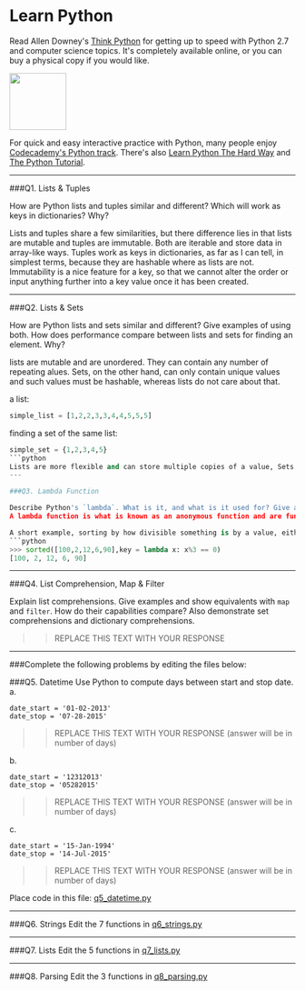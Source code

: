 # Learn Python

Read Allen Downey's [Think Python](http://www.greenteapress.com/thinkpython/) for getting up to speed with Python 2.7 and computer science topics. It's completely available online, or you can buy a physical copy if you would like.

<a href="http://www.greenteapress.com/thinkpython/"><img src="img/think_python.png" style="width: 100px;" target="_blank"></a>

For quick and easy interactive practice with Python, many people enjoy [Codecademy's Python track](http://www.codecademy.com/en/tracks/python). There's also [Learn Python The Hard Way](http://learnpythonthehardway.org/book/) and [The Python Tutorial](https://docs.python.org/2/tutorial/).

---

###Q1. Lists &amp; Tuples

How are Python lists and tuples similar and different? Which will work as keys in dictionaries? Why?

Lists and tuples share a few similarities, but there difference lies in that lists are mutable and tuples are immutable. Both are iterable and store data in array-like ways. Tuples work as keys in dictionaries, as far as I can tell, in simplest terms, because they are hashable where as lists are not. Immutability is a nice feature for a key, so that we cannot alter the order or input anything further into a key value once it has been created.

---

###Q2. Lists &amp; Sets

How are Python lists and sets similar and different? Give examples of using both. How does performance compare between lists and sets for finding an element. Why?

lists are mutable and are unordered. They can contain any number of repeating alues. Sets, on the other hand, can only contain unique values and such values must be hashable, whereas lists do not care about that. 

a list:
```python
simple_list = [1,2,2,3,3,4,4,5,5,5]
```
finding a set of the same list:
```python
simple_set = {1,2,3,4,5}
```python
Lists are more flexible and can store multiple copies of a value, Sets on the other hand are hashable and a faster option for recalling values. Lists have a time complexity of O(n) for recal of a value and sets have a time complexity of O(1).
---

###Q3. Lambda Function

Describe Python's `lambda`. What is it, and what is it used for? Give at least one example, including an example of using a `lambda` in the `key` argument to `sorted`.
A lambda function is what is known as an anonymous function and are functions made of a single expression. They are defined using the lambda keyword. (lambda x: x+2) will return any integer value will be incremented by 2. 

A short example, sorting by how divisible something is by a value, either making it odd or even.
```python
>>> sorted([100,2,12,6,90],key = lambda x: x%3 == 0)
[100, 2, 12, 6, 90]
```
---

###Q4. List Comprehension, Map &amp; Filter

Explain list comprehensions. Give examples and show equivalents with `map` and `filter`. How do their capabilities compare? Also demonstrate set comprehensions and dictionary comprehensions.

>> REPLACE THIS TEXT WITH YOUR RESPONSE

---

###Complete the following problems by editing the files below:

###Q5. Datetime
Use Python to compute days between start and stop date.   
a.  

```
date_start = '01-02-2013'    
date_stop = '07-28-2015'
```

>> REPLACE THIS TEXT WITH YOUR RESPONSE (answer will be in number of days)

b.  
```
date_start = '12312013'  
date_stop = '05282015'  
```

>> REPLACE THIS TEXT WITH YOUR RESPONSE (answer will be in number of days)

c.  
```
date_start = '15-Jan-1994'      
date_stop = '14-Jul-2015'  
```

>> REPLACE THIS TEXT WITH YOUR RESPONSE  (answer will be in number of days)

Place code in this file: [q5_datetime.py](python/q5_datetime.py)

---

###Q6. Strings
Edit the 7 functions in [q6_strings.py](python/q6_strings.py)

---

###Q7. Lists
Edit the 5 functions in [q7_lists.py](python/q7_lists.py)

---

###Q8. Parsing
Edit the 3 functions in [q8_parsing.py](python/q8_parsing.py)





